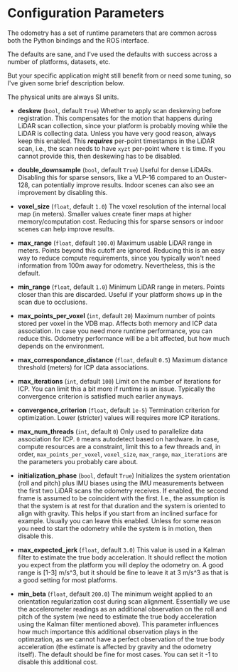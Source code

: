 # Configuration Parameters

The odometry has a set of runtime parameters that are common across both the Python bindings and the ROS interface.

The defaults are sane, and I've used the defaults with success across a number of platforms, datasets, etc.

But your specific application might still benefit from or need some tuning, so I've given some brief description below.

The physical units are always SI units.

- **deskew** (`bool`, default `True`)
    Whether to apply scan deskewing before registration.
    This compensates for the motion that happens during LiDAR scan collection, since your platform is probably moving while the LiDAR is collecting data.
    Unless you have very good reason, always keep this enabled.
    This **_requires_** per-point timestamps in the LiDAR scan, i.e., the scan needs to have `xyzt` per-point where `t` is time.
    If you cannot provide this, then deskewing has to be disabled.

- **double_downsample** (`bool`, default `True`)
    Useful for dense LiDARs. Disabling this for sparse sensors, like a VLP-16 compared to an Ouster-128, can potentially improve results.
    Indoor scenes can also see an improvement by disabling this.

- **voxel_size** (`float`, default `1.0`)
    The voxel resolution of the internal local map (in meters).
    Smaller values create finer maps at higher memory/computation cost.
    Reducing this for sparse sensors or indoor scenes can help improve results.

- **max_range** (`float`, default `100.0`)
    Maximum usable LiDAR range in meters.
    Points beyond this cutoff are ignored.
    Reducing this is an easy way to reduce compute requirements, since you typically won't need information from 100m away for odometry.
    Nevertheless, this is the default.

- **min_range** (`float`, default `1.0`)
    Minimum LiDAR range in meters.
    Points closer than this are discarded.
    Useful if your platform shows up in the scan due to occlusions.

- **max_points_per_voxel** (`int`, default `20`)
    Maximum number of points stored per voxel in the VDB map.
    Affects both memory and ICP data association.
    In case you need more runtime performance, you can reduce this.
    Odometry performance will be a bit affected, but how much depends on the environment.

- **max_correspondance_distance** (`float`, default `0.5`)
    Maximum distance threshold (meters) for ICP data associations.

- **max_iterations** (`int`, default `100`)
    Limit on the number of iterations for ICP.
    You can limit this a bit more if runtime is an issue.
    Typically the convergence criterion is satisfied much earlier anyways.

- **convergence_criterion** (`float`, default `1e-5`)
    Termination criterion for optimization.
    Lower (stricter) values will requires more ICP iterations.

- **max_num_threads** (`int`, default `0`)
    Only used to parallelize data association for ICP.
    `0` means autodetect based on hardware.
    In case, compute resources are a constraint, limit this to a few threads and, in order, `max_points_per_voxel`, `voxel_size`, `max_range`, `max_iterations` are the parameters you probably care about.

- **initialization_phase** (`bool`, default `True`)
    Initializes the system orientation (roll and pitch) plus IMU biases using the IMU measurements between the first two LiDAR scans the odometry receives.
    If enabled, the second frame is assumed to be coincident with the first. I.e., the assumption is that the system is at rest for that duration and the system is oriented to align with gravity.
    This helps if you start from an inclined surface for example.
    Usually you can leave this enabled. Unless for some reason you need to start the odometry while the system is in motion, then disable this.

- **max_expected_jerk** (`float`, default `3.0`)
    This value is used in a Kalman filter to estimate the true body acceleration. It should reflect the motion you expect from the platform you will deploy the odometry on. A good range is [1-3] m/s^3, but it should be fine to leave it at 3 m/s^3 as that is a good setting for most platforms.

- **min_beta** (`float`, default `200.0`)
    The minimum weight applied to an orientation regularization cost during scan alignment.
    Essentially we use the accelerometer readings as an additional observation on the roll and pitch of the system (we need to estimate the true body acceleration using the Kalman filter mentioned above).
    This parameter influences how much importance this additional observation plays in the optimzation, as we cannot have a perfect observation of the true body acceleration (the estimate is affected by gravity and the odometry itself).
    The default should be fine for most cases.
    You can set it -1 to disable this additional cost.
